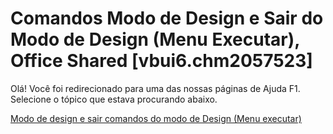 
# Comandos Modo de Design e Sair do Modo de Design (Menu Executar), Office Shared [vbui6.chm2057523]

Olá! Você foi redirecionado para uma das nossas páginas de Ajuda F1. Selecione o tópico que estava procurando abaixo.

[Modo de design e sair comandos do modo de Design (Menu executar)](http://msdn.microsoft.com/library/912c8683-da06-56f1-0c11-cbae3d94abb0%28Office.15%29.aspx)
